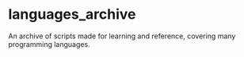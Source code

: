 # languages_archive
An archive of scripts made for learning and reference, covering many programming languages.
